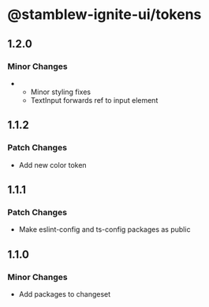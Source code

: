 # @stamblew-ignite-ui/tokens

## 1.2.0

### Minor Changes

- - Minor styling fixes
  - TextInput forwards ref to input element

## 1.1.2

### Patch Changes

- Add new color token

## 1.1.1

### Patch Changes

- Make eslint-config and ts-config packages as public

## 1.1.0

### Minor Changes

- Add packages to changeset
